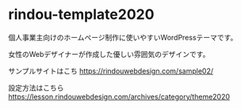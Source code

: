 # rindou-template2020
個人事業主向けのホームページ制作に使いやすいWordPressテーマです。

女性のWebデザイナーが作成した優しい雰囲気のデザインです。

サンプルサイトはこち
https://rindouwebdesign.com/sample02/

設定方法はこちら
https://lesson.rindouwebdesign.com/archives/category/theme2020
